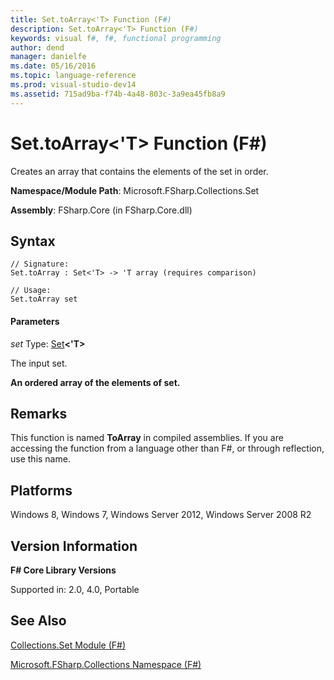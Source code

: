 ```yaml
---
title: Set.toArray<'T> Function (F#)
description: Set.toArray<'T> Function (F#)
keywords: visual f#, f#, functional programming
author: dend
manager: danielfe
ms.date: 05/16/2016
ms.topic: language-reference
ms.prod: visual-studio-dev14
ms.assetid: 715ad9ba-f74b-4a48-803c-3a9ea45fb8a9 
---
```


# Set.toArray<'T> Function (F#)

Creates an array that contains the elements of the set in order.

**Namespace/Module Path**: Microsoft.FSharp.Collections.Set

**Assembly**: FSharp.Core (in FSharp.Core.dll)


## Syntax

```
// Signature:
Set.toArray : Set<'T> -> 'T array (requires comparison)

// Usage:
Set.toArray set
```

#### Parameters
*set*
Type: [Set](https://msdn.microsoft.com/library/50cebdce-0cd7-4c5c-8ebc-f3a9e90b38d8)**&lt;'T&gt;**


The input set.



**An ordered array of the elements of set.**
## Remarks
This function is named **ToArray** in compiled assemblies. If you are accessing the function from a language other than F#, or through reflection, use this name.


## Platforms
Windows 8, Windows 7, Windows Server 2012, Windows Server 2008 R2


## Version Information
**F# Core Library Versions**

Supported in: 2.0, 4.0, Portable




## See Also
[Collections.Set Module &#40;F&#35;&#41;](Collections.Set-Module-%5BFSharp%5D.md)

[Microsoft.FSharp.Collections Namespace &#40;F&#35;&#41;](Microsoft.FSharp.Collections-Namespace-%5BFSharp%5D.md)

